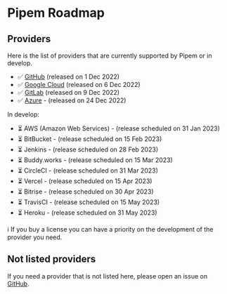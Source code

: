 # Pipem Roadmap

## Providers

Here is the list of providers that are currently supported by Pipem or in develop.

- ✅ [GitHub](https://github.com/pipem-io/provider-github) (released on 1 Dec 2022)
- ✅ [Google Cloud](https://github.com/pipem-io/provider-google) (released on 6 Dec 2022)
- ✅ [GitLab](https://github.com/pipem-io/provider-gitlab) (released on 9 Dec 2022)
- ✅ [Azure](https://github.com/pipem-io/provider-azure) - (released on 24 Dec 2022)

In develop:

- ⏳ AWS (Amazon Web Services) - (release scheduled on 31 Jan 2023)
- ⏳ BitBucket - (release scheduled on 15 Feb 2023)
- ⏳ Jenkins - (release scheduled on 28 Feb 2023)
- ⏳ Buddy.works - (release scheduled on 15 Mar 2023)
- ⏳ CircleCI - (release scheduled on 31 Mar 2023)
- ⏳ Vercel - (release scheduled on 15 Apr 2023)
- ⏳ Bitrise - (release scheduled on 30 Apr 2023)
- ⏳ TravisCI - (release scheduled on 15 May 2023)
- ⏳ Heroku - (release scheduled on 31 May 2023)

ℹ️ If you buy a license you can have a priority on the development of the provider you need.

## Not listed providers

If you need a provider that is not listed here, please open an issue on [GitHub](https://github.com/pipem-io/roadmap/issues/new/choose).

